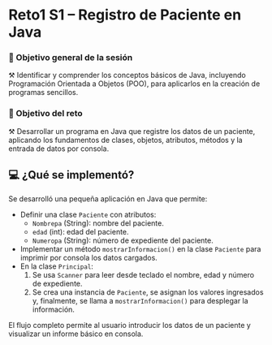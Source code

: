 # Reto1 S1 – Registro de Paciente en Java

### 🎯 Objetivo general de la sesión
⚒️ Identificar y comprender los conceptos básicos de Java, incluyendo Programación Orientada a Objetos (POO), para aplicarlos en la creación de programas sencillos.

### 🎯 Objetivo del reto
⚒️ Desarrollar un programa en Java que registre los datos de un paciente, aplicando los fundamentos de clases, objetos, atributos, métodos y la entrada de datos por consola.

## 💻 ¿Qué se implementó?
Se desarrolló una pequeña aplicación en Java que permite:
- Definir una clase `Paciente` con atributos:
  - `Nombrepa` (String): nombre del paciente.  
  - `edad` (int): edad del paciente.  
  - `Numeropa` (String): número de expediente del paciente.
- Implementar un método `mostrarInformacion()` en la clase `Paciente` para imprimir por consola los datos cargados.
- En la clase `Principal`:
  1. Se usa `Scanner` para leer desde teclado el nombre, edad y número de expediente.  
  2. Se crea una instancia de `Paciente`, se asignan los valores ingresados y, finalmente, se llama a `mostrarInformacion()` para desplegar la información.

El flujo completo permite al usuario introducir los datos de un paciente y visualizar un informe básico en consola.

